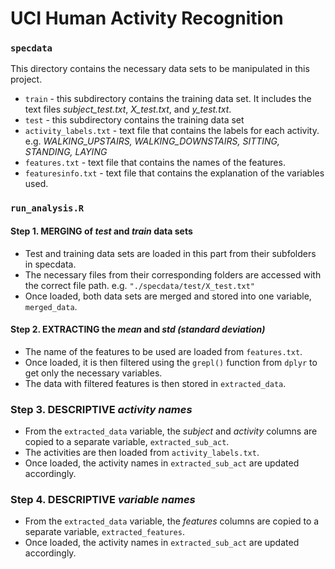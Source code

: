 # UCI Human Activity Recognition

### `specdata`
This directory contains the necessary data sets to be manipulated in this project. 

* `train` - this subdirectory contains the training data set. It includes the text files *subject_test.txt*, *X_test.txt*, and *y_test.txt*.
* `test` - this subdirectory contains the training data set
* `activity_labels.txt` - text file that contains the labels for each activity. e.g. *WALKING_UPSTAIRS, WALKING_DOWNSTAIRS, SITTING, STANDING, LAYING*
* `features.txt` - text file that contains the names of the features. 
* `featuresinfo.txt` - text file that contains the explanation of the variables used. 

### `run_analysis.R`
#### Step 1. MERGING of *test* and *train* data sets
* Test and training data sets are loaded in this part from their subfolders in specdata. 
* The necessary files from their corresponding folders are accessed with the correct file path. e.g. `"./specdata/test/X_test.txt"`
* Once loaded, both data sets are merged and stored into one variable, `merged_data`. 
#### Step 2. EXTRACTING the *mean* and *std (standard deviation)*
* The name of the features to be used are loaded from `features.txt`.
* Once loaded, it is then filtered using the `grepl()` function from `dplyr` to get only the necessary variables.
* The data with filtered features is then stored in `extracted_data`. 
### Step 3. DESCRIPTIVE *activity names*
* From the `extracted_data` variable, the *subject* and *activity* columns are copied to a separate variable, `extracted_sub_act`.
* The activities are then loaded from `activity_labels.txt`. 
* Once loaded, the activity names in `extracted_sub_act` are updated accordingly.
### Step 4. DESCRIPTIVE *variable names*
* From the `extracted_data` variable, the *features* columns are copied to a separate variable, `extracted_features`.
* Once loaded, the activity names in `extracted_sub_act` are updated accordingly.

